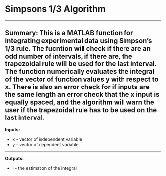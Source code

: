 # Simpsons 1/3 Algorithm
---
Summary:
This is a MATLAB function for integrating experimental data using Simpson’s 1/3 rule. The fucntion will check if there are an odd number of intervals, if there are, the trapezoidal rule will be used for the last interval. The function numerically evaluates the integral of the vector of function values y with respect to x. There is also an error check for if inputs are the same length an error check that the x input is equally spaced, and the algorithm will warn the user if the trapezoidal rule has to be used on the last interval.
---
**Inputs:**
- x - vector of independent variable
- y - vector of dependent variable
---
**Outputs:**
- I - the estimation of the integral
